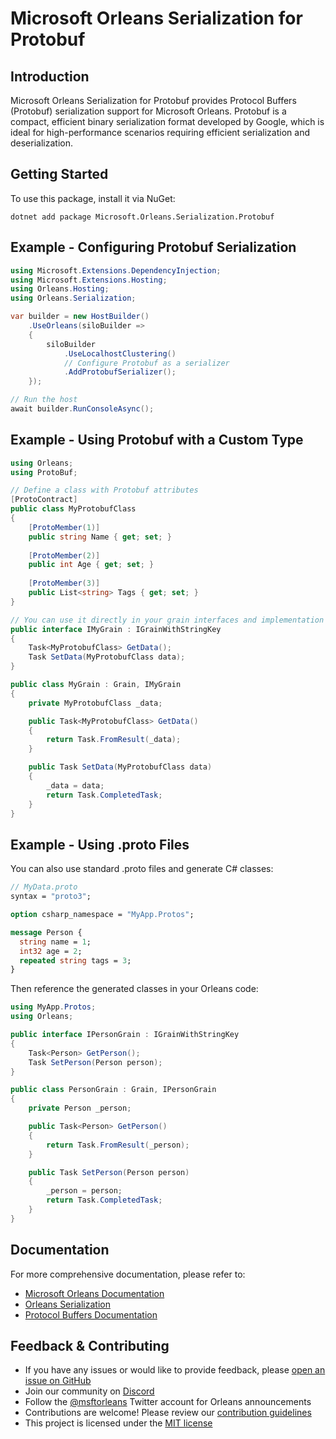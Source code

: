 # Microsoft Orleans Serialization for Protobuf

## Introduction
Microsoft Orleans Serialization for Protobuf provides Protocol Buffers (Protobuf) serialization support for Microsoft Orleans. Protobuf is a compact, efficient binary serialization format developed by Google, which is ideal for high-performance scenarios requiring efficient serialization and deserialization.

## Getting Started
To use this package, install it via NuGet:

```shell
dotnet add package Microsoft.Orleans.Serialization.Protobuf
```

## Example - Configuring Protobuf Serialization
```csharp
using Microsoft.Extensions.DependencyInjection;
using Microsoft.Extensions.Hosting;
using Orleans.Hosting;
using Orleans.Serialization;

var builder = new HostBuilder()
    .UseOrleans(siloBuilder =>
    {
        siloBuilder
            .UseLocalhostClustering()
            // Configure Protobuf as a serializer
            .AddProtobufSerializer();
    });

// Run the host
await builder.RunConsoleAsync();
```

## Example - Using Protobuf with a Custom Type
```csharp
using Orleans;
using ProtoBuf;

// Define a class with Protobuf attributes
[ProtoContract]
public class MyProtobufClass
{
    [ProtoMember(1)]
    public string Name { get; set; }
    
    [ProtoMember(2)]
    public int Age { get; set; }
    
    [ProtoMember(3)]
    public List<string> Tags { get; set; }
}

// You can use it directly in your grain interfaces and implementation
public interface IMyGrain : IGrainWithStringKey
{
    Task<MyProtobufClass> GetData();
    Task SetData(MyProtobufClass data);
}

public class MyGrain : Grain, IMyGrain
{
    private MyProtobufClass _data;

    public Task<MyProtobufClass> GetData()
    {
        return Task.FromResult(_data);
    }

    public Task SetData(MyProtobufClass data)
    {
        _data = data;
        return Task.CompletedTask;
    }
}
```

## Example - Using .proto Files
You can also use standard .proto files and generate C# classes:

```proto
// MyData.proto
syntax = "proto3";

option csharp_namespace = "MyApp.Protos";

message Person {
  string name = 1;
  int32 age = 2;
  repeated string tags = 3;
}
```

Then reference the generated classes in your Orleans code:

```csharp
using MyApp.Protos;
using Orleans;

public interface IPersonGrain : IGrainWithStringKey
{
    Task<Person> GetPerson();
    Task SetPerson(Person person);
}

public class PersonGrain : Grain, IPersonGrain
{
    private Person _person;

    public Task<Person> GetPerson()
    {
        return Task.FromResult(_person);
    }

    public Task SetPerson(Person person)
    {
        _person = person;
        return Task.CompletedTask;
    }
}
```

## Documentation
For more comprehensive documentation, please refer to:
- [Microsoft Orleans Documentation](https://docs.microsoft.com/dotnet/orleans/)
- [Orleans Serialization](https://learn.microsoft.com/en-us/dotnet/orleans/host/configuration-guide/serialization)
- [Protocol Buffers Documentation](https://developers.google.com/protocol-buffers/docs/overview)

## Feedback & Contributing
- If you have any issues or would like to provide feedback, please [open an issue on GitHub](https://github.com/dotnet/orleans/issues)
- Join our community on [Discord](https://aka.ms/orleans-discord)
- Follow the [@msftorleans](https://twitter.com/msftorleans) Twitter account for Orleans announcements
- Contributions are welcome! Please review our [contribution guidelines](https://github.com/dotnet/orleans/blob/main/CONTRIBUTING.md)
- This project is licensed under the [MIT license](https://github.com/dotnet/orleans/blob/main/LICENSE)